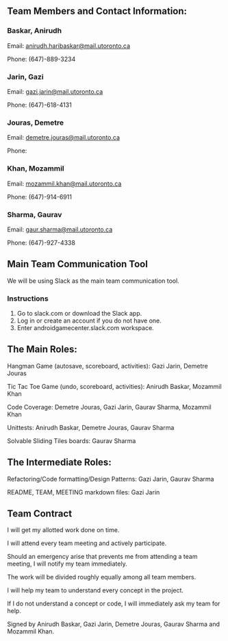## Team Members and Contact Information:

### Baskar, Anirudh

Email: anirudh.haribaskar@mail.utoronto.ca

Phone: (647)-889-3234

### Jarin, Gazi

Email: gazi.jarin@mail.utoronto.ca

Phone: (647)-618-4131

### Jouras, Demetre

Email: demetre.jouras@mail.utoronto.ca

Phone:

### Khan, Mozammil

Email: mozammil.khan@mail.utoronto.ca

Phone: (647)-914-6911

### Sharma, Gaurav

Email: gaur.sharma@mail.utoronto.ca

Phone: (647)-927-4338

## Main Team Communication Tool

We will be using Slack as the main team communication tool.

### Instructions

1) Go to slack.com or download the Slack app.
2) Log in or create an account if you do not have one.
3) Enter androidgamecenter.slack.com workspace.

## The Main Roles:

Hangman Game (autosave, scoreboard, activities): Gazi Jarin, Demetre Jouras

Tic Tac Toe Game (undo, scoreboard, activities): Anirudh Baskar, Mozammil Khan

Code Coverage: Demetre Jouras, Gazi Jarin, Gaurav Sharma, Mozammil Khan

Unittests: Anirudh Baskar, Demetre Jouras, Gaurav Sharma

Solvable Sliding Tiles boards: Gaurav Sharma

## The Intermediate Roles:

Refactoring/Code formatting/Design Patterns: Gazi Jarin, Gaurav Sharma

README, TEAM, MEETING markdown files: Gazi Jarin


## Team Contract

I will get my allotted work done on time.

I will attend every team meeting and actively participate.

Should an emergency arise that prevents me from attending a team meeting, I will notify my team
immediately.

The work will be divided roughly equally among all team members.

I will help my team to understand every concept in the project.

If I do not understand a concept or code, I will immediately ask my team for help.

Signed by Anirudh Baskar, Gazi Jarin, Demetre Jouras, Gaurav Sharma and Mozammil Khan.
